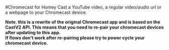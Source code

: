 #Chromecast for Homey
Cast a YouTube video, a regular video/audio url or a webpage to your Chromecast device.

**Note. this is a rewrite of the original Chromecast app and is based on the CastV2 API. 
This means that you need to re-pair your chromecast devices after updating to this app.<br/>
If flows don't work after re-pairing please try to power cycle your chromecast device.**